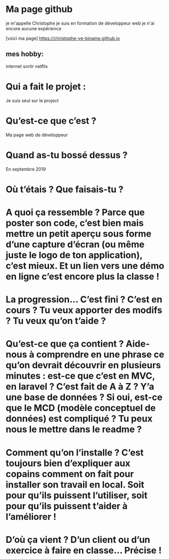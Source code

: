 # Ma page github

je m'appelle Christophe je suis en formation de développeur web
je n'ai encore aucune expérience

[voici ma page] https://christophe-ye-biname.github.io

## mes hobby:
internet
sortir
netflix


# Qui a fait le projet : 

Je suis seul sur le project

# Qu’est-ce que c’est ? 
Ma page web de développeur


# Quand as-tu bossé dessus ? 
En septembre 2019

# Où t’étais ? Que faisais-tu ? 

# A quoi ça ressemble ? Parce que poster son code, c’est bien mais mettre un petit aperçu sous forme d’une capture d’écran (ou même juste le logo de ton application), c’est mieux. Et un lien vers une démo en ligne c’est encore plus la classe !

# La progression… C’est fini ? C’est en cours ? Tu veux apporter des modifs ? Tu veux qu’on t’aide ?

# Qu’est-ce que ça contient ? Aide-nous à comprendre en une phrase ce qu’on devrait découvrir en plusieurs minutes : est-ce que c’est en MVC, en laravel ? C’est fait de A à Z ? Y’a une base de données ? Si oui, est-ce que le MCD (modèle conceptuel de données) est compliqué ? Tu peux nous le mettre dans le readme ?

# Comment qu’on l’installe ? C’est toujours bien d’expliquer aux copains comment on fait pour installer son travail en local. Soit pour qu’ils puissent l’utiliser, soit pour qu’ils puissent t’aider à l’améliorer !

# D’où ça vient ? D’un client ou d’un exercice à faire en classe… Précise !